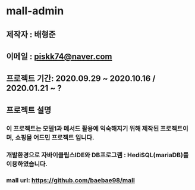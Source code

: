 # mall-admin

## 제작자 : 배형준
## 이메일 : piskk74@naver.com
## 프로젝트 기간: 2020.09.29 ~ 2020.10.16 / 2020.01.21 ~ ?
## 프로젝트 설명
### 이 프로젝트는 모델1과 메서드 활용에 익숙해지기 위해 제작된 프로젝트이며, 쇼핑몰 어드민 프로젝트 입니다.
### 개발환경으로 자바이클립스IDE와 DB프로그램 : HediSQL(mariaDB)를 이용하였습니다.
### mall url: https://github.com/baebae98/mall
